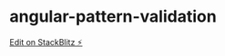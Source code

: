 # angular-pattern-validation

[Edit on StackBlitz ⚡️](https://stackblitz.com/edit/angular-pattern-validation-wlb2ti)